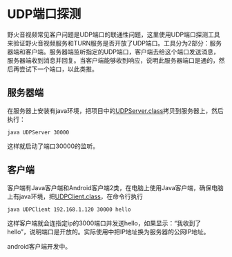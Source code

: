 # UDP端口探测
野火音视频常见客户问题是UDP端口的联通性问题，这里使用UDP端口探测工具来验证野火音视频服务和TURN服务是否开放了UDP端口。工具分为2部分：服务器端和客户端。服务器端监听指定的UDP端口，客户端去给这个端口发送消息，服务器端收到消息并回复。当客户端能够收到响应，说明此服务器端口是通的，然后再尝试下一个端口，以此类推。

## 服务器端
在服务器上安装有java环境，把项目中的[UDPServer.class](./UDPServer.class)拷贝到服务器上，然后执行：
```
java UDPServer 30000
```
这样就启动了端口30000的监听。

## 客户端
客户端有Java客户端和Android客户端2类，在电脑上使用Java客户端，确保电脑上有java环境，把[UDPClient.class](./UDPClient.class)，在命令行执行
```
java UDPClient 192.168.1.120 30000 hello
```
这样客户端就会连指定ip的3000端口并发送hello，如果显示：“我收到了 hello”，说明端口是开放的。实际使用中把IP地址换为服务器的公网IP地址。

android客户端开发中。
